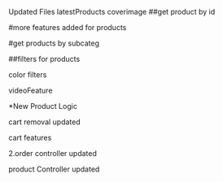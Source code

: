 Updated Files
latestProducts 
coverimage
##get product by id


#more features added for products


#get products by subcateg

##filters for products


color filters

videoFeature


*New Product Logic

cart removal updated

cart features




2.order controller updated


product Controller updated



